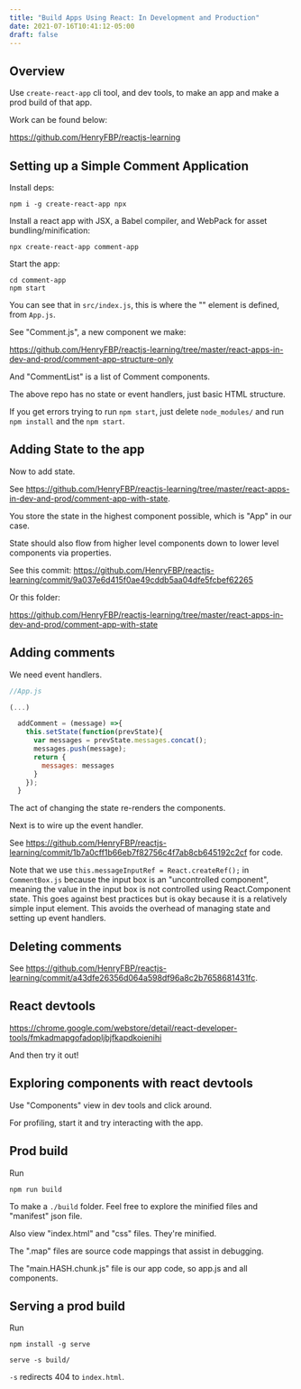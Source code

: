 ```yaml
---
title: "Build Apps Using React: In Development and Production"
date: 2021-07-16T10:41:12-05:00
draft: false
---
```


## Overview

Use `create-react-app` cli tool, and dev tools, to make an app and make a prod build of that app.

Work can be found below:

<https://github.com/HenryFBP/reactjs-learning>

## Setting up a Simple Comment Application  

Install deps:

    npm i -g create-react-app npx

Install a react app with JSX, a Babel compiler, and WebPack for asset bundling/minification:

    npx create-react-app comment-app

Start the app:

    cd comment-app
    npm start

You can see that in `src/index.js`, this is where the "<App/>" element is defined, from `App.js`.

See "Comment.js", a new component we make:

<https://github.com/HenryFBP/reactjs-learning/tree/master/react-apps-in-dev-and-prod/comment-app-structure-only>

And "CommentList" is a list of Comment components.

The above repo has no state or event handlers, just basic HTML structure.

If you get errors trying to run `npm start`, just delete `node_modules/` and run `npm install` and the `npm start`.

## Adding State to the app

Now to add state.

See <https://github.com/HenryFBP/reactjs-learning/tree/master/react-apps-in-dev-and-prod/comment-app-with-state>.

You store the state in the highest component possible, which is "App" in our case.

State should also flow from higher level components down to lower level components via properties.

See this commit: <https://github.com/HenryFBP/reactjs-learning/commit/9a037e6d415f0ae49cddb5aa04dfe5fcbef62265>

Or this folder:

<https://github.com/HenryFBP/reactjs-learning/tree/master/react-apps-in-dev-and-prod/comment-app-with-state>

## Adding comments

We need event handlers.

```jsx
//App.js

(...)

  addComment = (message) =>{
    this.setState(function(prevState){
      var messages = prevState.messages.concat();
      messages.push(message);
      return {
        messages: messages
      }
    });
  }

```

The act of changing the state re-renders the components.

Next is to wire up the event handler.

See <https://github.com/HenryFBP/reactjs-learning/commit/1b7a0cff1b66eb7f82756c4f7ab8cb645192c2cf> for code.

Note that we use `this.messageInputRef = React.createRef();` in `CommentBox.js` because the input box is an "uncontrolled component", meaning the value in the input box is not controlled using React.Component state. This goes against best practices but is okay because it is a relatively simple input element. This avoids the overhead of managing state and setting up event handlers.

## Deleting comments

See <https://github.com/HenryFBP/reactjs-learning/commit/a43dfe26356d064a598df96a8c2b7658681431fc>.

## React devtools

<https://chrome.google.com/webstore/detail/react-developer-tools/fmkadmapgofadopljbjfkapdkoienihi>

And then try it out!

## Exploring components with react devtools

Use "Components" view in dev tools and click around.

For profiling, start it and try interacting with the app.

## Prod build

Run

    npm run build

To make a `./build` folder. Feel free to explore the minified files and "manifest" json file.

Also view "index.html" and "css" files. They're minified.

The ".map" files are source code mappings that assist in debugging.

The "main.HASH.chunk.js" file is our app code, so app.js and all components.

## Serving a prod build

Run

    npm install -g serve

    serve -s build/

`-s` redirects 404 to `index.html`.

